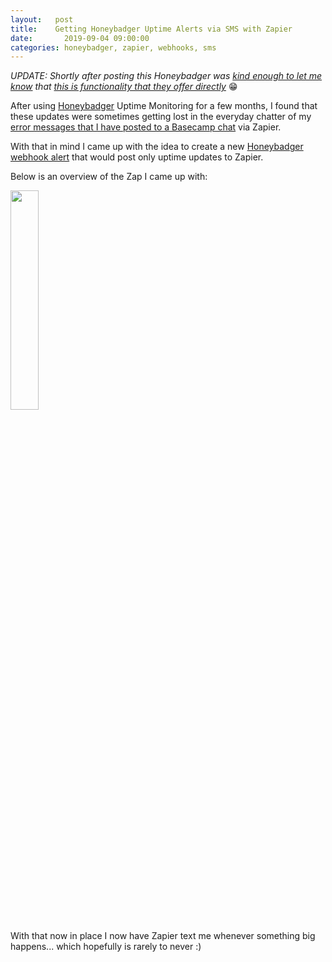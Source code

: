 ```yaml
---
layout:   post
title:    Getting Honeybadger Uptime Alerts via SMS with Zapier
date:       2019-09-04 09:00:00
categories: honeybadger, zapier, webhooks, sms
---
```


*UPDATE: Shortly after posting this Honeybadger was [kind enough to let me know](https://twitter.com/honeybadgerapp/status/1169684671556308992)
that [this is functionality that they offer directly](https://docs.honeybadger.io/guides/profile.html#configuring-personal-alerts)* 😁

After using [Honeybadger](https://www.honeybadger.io/) Uptime Monitoring for a
few months, I found that these updates were sometimes getting lost in the
everyday chatter of my [error messages that I have posted to a Basecamp chat](/posts/2019/07/honeybadger-to-basecamp)
via Zapier.

With that in mind I came up with the idea to create a new
[Honeybadger webhook alert](https://docs.honeybadger.io/guides/services.html#1-select-the-webhook-integration)
that would post only uptime updates to Zapier.

Below is an overview of the Zap I came up with:

<div class="text-center">
<img src="/images/2019/09/zapier-text-alert.png" style="width: 30%;" class="m-auto shadow-md">
</div>

With that now in place I now have Zapier text me whenever something big happens... which hopefully is rarely to never :)
